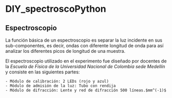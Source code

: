 # DIY_spectroscoPython

## Espectroscopio

La función básica de un espectroscopio es separar la luz incidente en sus sub-componentes, es decir, ondas con diferente longitud de onda para así analizar los diferentes picos de longitud de una muestra.


El espectroscopio utilizado en el experimento fue diseñado por docentes de la *Escuela de Física de la Universidad Nacional de Colombia sede Medellín* y consiste en las siguientes partes:

	- Módulo de calibración: 2 LEDs (rojo y azul)
	- Módulo de admisión de la luz: Tubo con rendija
	- Módulo de difracción: Lente y red de difracción 500 líneas.$mm^(-1)$
